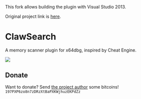 ##
This fork allows building the plugin with Visual Studio 2013.

Original project link is [here](https://github.com/codecat/ClawSearch).
##

# ClawSearch

A memory scanner plugin for x64dbg, inspired by Cheat Engine.

![](Screenshot.png)

## Donate

Want to donate? Send [the project author](https://github.com/codecat) some bitcoins! `197PXP6zo8n7zDRzXtBaPXKWjhuzEKPdZz`

